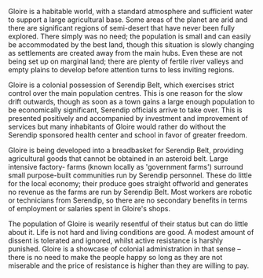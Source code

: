 Gloire is a habitable world, with a standard atmosphere and sufficient water to support a large agricultural base. Some areas of the planet are arid and there are significant regions of semi-desert that have never been fully explored. There simply was no need; the population is small and can easily be accommodated by the best land, though this situation is slowly changing as settlements are created away from the main hubs. Even these are not being set up on marginal land; there are plenty of fertile river valleys and empty plains to develop before attention turns to less inviting regions.

Gloire is a colonial possession of Serendip Belt, which exercises strict control over the main population centres. This is one reason for the slow drift outwards, though as soon as a town gains a large enough population to be economically significant, Serendip officials arrive to take over. This is presented positively and accompanied by investment and improvement of services but many inhabitants of Gloire would rather do without the Serendip sponsored health center and school in favor of greater freedom.

Gloire is being developed into a breadbasket for Serendip Belt, providing agricultural goods that cannot be obtained in an asteroid belt. Large intensive factory- farms (known locally as 'government farms') surround small purpose-built communities run by Serendip personnel. These do little for the local economy; their produce goes straight offworld and generates no revenue as the farms are run by Serendip Belt. Most workers are robotic or technicians from Serendip, so there are no secondary benefits in terms of employment or salaries spent in Gloire's shops.

The population of Gloire is wearily resentful of their status but can do little about it. Life is not hard and living conditions are good. A modest amount of dissent is tolerated and ignored, whilst active resistance is harshly punished. Gloire is a showcase of colonial administration in that sense – there is no need to make the people happy so long as they are not miserable and the price of resistance is higher than they are willing to pay.
